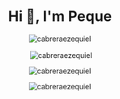 <h1 align="center">Hi 👋, I'm Peque</h1>

<div align="center">

<p><img align="center" src="https://github-readme-stats.vercel.app/api/top-langs?username=cabreraezequiel&show_icons=true&locale=en&layout=compact" alt="cabreraezequiel" /></p>

<p>&nbsp;<img align="center" src="https://github-readme-stats.vercel.app/api?username=cabreraezequiel&show_icons=true&locale=en" alt="cabreraezequiel" /></p>

<p><img align="center" src="https://github-readme-streak-stats.herokuapp.com/?user=cabreraezequiel&" alt="cabreraezequiel" /></p>

<p align="center"> <img src="https://komarev.com/ghpvc/?username=cabreraezequiel&label=Profile%20views&color=0e75b6&style=flat" alt="cabreraezequiel" /> </p>

</div>

